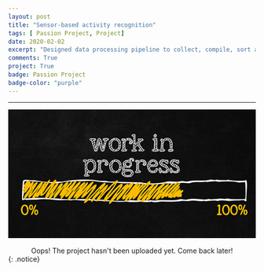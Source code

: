 ```yaml
---
layout: post
title: "Sensor-based activity recognition"
tags: [ Passion Project, Project]
date: 2020-02-02
excerpt: "Designed data processing pipeline to collect, compile, sort and transform 3-axial linear acceleration and angular velocity newline signals from sensors to predict human activity/ posture such as Walking (Upstairs/Downstairs), Sitting, Standing or Laying."
comments: True
project: True
badge: Passion Project
badge-color: "purple"
---
```


---

![png](/assets/img/wip.jpg)
<center> Oops! The project hasn't been uploaded yet. Come back later! </center>
{: .notice}
